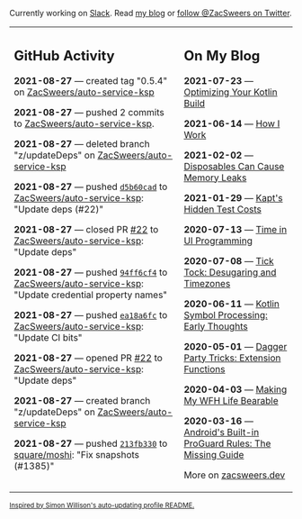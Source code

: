 Currently working on [Slack](https://slack.com/). Read [my blog](https://zacsweers.dev/) or [follow @ZacSweers on Twitter](https://twitter.com/ZacSweers).

<table><tr><td valign="top" width="60%">

## GitHub Activity
<!-- githubActivity starts -->
**2021-08-27** — created tag "0.5.4" on [ZacSweers/auto-service-ksp](https://api.github.com/repos/ZacSweers/auto-service-ksp)

**2021-08-27** — pushed 2 commits to [ZacSweers/auto-service-ksp](https://api.github.com/repos/ZacSweers/auto-service-ksp).

**2021-08-27** — deleted branch "z/updateDeps" on [ZacSweers/auto-service-ksp](https://api.github.com/repos/ZacSweers/auto-service-ksp)

**2021-08-27** — pushed [`d5b60cad`](https://github.com/ZacSweers/auto-service-ksp/commit/d5b60cad159bc6b9ed22407f7bdb0f693bcfc4b9) to [ZacSweers/auto-service-ksp](https://api.github.com/repos/ZacSweers/auto-service-ksp): "Update deps (#22)"

**2021-08-27** — closed PR [#22](https://api.github.com/repos/ZacSweers/auto-service-ksp/pulls/22) to [ZacSweers/auto-service-ksp](https://api.github.com/repos/ZacSweers/auto-service-ksp): "Update deps"

**2021-08-27** — pushed [`94ff6cf4`](https://github.com/ZacSweers/auto-service-ksp/commit/94ff6cf495da47b1bc9e3bfee3fec96918268ce1) to [ZacSweers/auto-service-ksp](https://api.github.com/repos/ZacSweers/auto-service-ksp): "Update credential property names"

**2021-08-27** — pushed [`ea18a6fc`](https://github.com/ZacSweers/auto-service-ksp/commit/ea18a6fc7c9994fc438f9f3204552196041a60ae) to [ZacSweers/auto-service-ksp](https://api.github.com/repos/ZacSweers/auto-service-ksp): "Update CI bits"

**2021-08-27** — opened PR [#22](https://api.github.com/repos/ZacSweers/auto-service-ksp/pulls/22) to [ZacSweers/auto-service-ksp](https://api.github.com/repos/ZacSweers/auto-service-ksp): "Update deps"

**2021-08-27** — created branch "z/updateDeps" on [ZacSweers/auto-service-ksp](https://api.github.com/repos/ZacSweers/auto-service-ksp)

**2021-08-27** — pushed [`213fb330`](https://github.com/square/moshi/commit/213fb3301277af5a900f91d9beee671bd1e0553a) to [square/moshi](https://api.github.com/repos/square/moshi): "Fix snapshots (#1385)"
<!-- githubActivity ends -->
</td><td valign="top" width="40%">

## On My Blog
<!-- blog starts -->
**2021-07-23** — [Optimizing Your Kotlin Build](https://www.zacsweers.dev/optimizing-your-kotlin-build/)

**2021-06-14** — [How I Work](https://www.zacsweers.dev/how-i-work/)

**2021-02-02** — [Disposables Can Cause Memory Leaks](https://www.zacsweers.dev/disposables-can-cause-memory-leaks/)

**2021-01-29** — [Kapt's Hidden Test Costs](https://www.zacsweers.dev/kapts-hidden-test-costs/)

**2020-07-13** — [Time in UI Programming](https://www.zacsweers.dev/time-in-ui/)

**2020-07-08** — [Tick Tock: Desugaring and Timezones](https://www.zacsweers.dev/ticktock-desugaring-timezones/)

**2020-06-11** — [Kotlin Symbol Processing: Early Thoughts](https://www.zacsweers.dev/kotlin-symbol-processor-early-thoughts/)

**2020-05-01** — [Dagger Party Tricks: Extension Functions](https://www.zacsweers.dev/dagger-party-tricks-extension-functions/)

**2020-04-03** — [Making My WFH Life Bearable](https://www.zacsweers.dev/making-wfh-life-bearable/)

**2020-03-16** — [Android's Built-in ProGuard Rules: The Missing Guide](https://www.zacsweers.dev/android-proguard-rules/)
<!-- blog ends -->
More on [zacsweers.dev](https://zacsweers.dev/)
</td></tr></table>

<sub><a href="https://simonwillison.net/2020/Jul/10/self-updating-profile-readme/">Inspired by Simon Willison's auto-updating profile README.</a></sub>